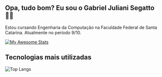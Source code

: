 ## Opa, tudo bom? Eu sou o Gabriel Juliani Segatto 👋👋

Estou cursando Engenharia da Computação na Faculdade Federal de Santa Catarina. Atualmente no período 9/10.

[![My Awesome Stats](https://awesome-github-stats.azurewebsites.net/user-stats/GJSegatto?cardType=github&theme=tokyonight&preferLogin=false)](https://git.io/awesome-stats-card)

## Tecnologias mais utilizadas

![Top Langs](https://github-readme-stats.vercel.app/api/top-langs/?username=GJSegatto&hide_progress=true)

<!--
**GJSegatto/GJSegatto** is a ✨ _special_ ✨ repository because its `README.md` (this file) appears on your GitHub profile.

Here are some ideas to get you started:

- 🔭 I’m currently working on ...
- 🌱 I’m currently learning ...
- 👯 I’m looking to collaborate on ...
- 🤔 I’m looking for help with ...
- 💬 Ask me about ...
- 📫 How to reach me: ...
- 😄 Pronouns: ...
- ⚡ Fun fact: ...
-->
